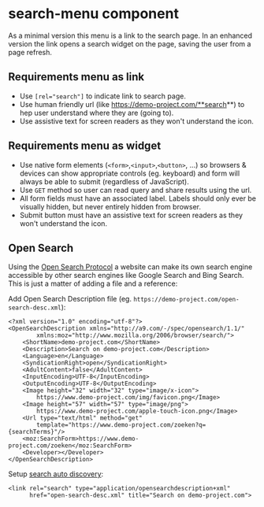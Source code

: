 # search-menu component

As a minimal version this menu is a link to the search page.
In an enhanced version the link opens a search widget on the page, saving the user from a page refresh.

## Requirements menu as link

 * Use `[rel="search"]` to indicate link to search page.
 * Use human friendly url (like https://demo-project.com/**search**) to hep user understand where they are (going to).
 * Use assistive text for screen readers as they won't understand the icon.

## Requirements menu as widget

* Use native form elements (`<form>`,`<input>`,`<button>`, ...) so browsers & devices can show appropriate controls (eg. keyboard) and form will always be able to submit (regardless of JavaScript).
* Use `GET` method so user can read query and share results using the url.
* All form fields must have an associated label. Labels should only ever be visually hidden, but never entirely hidden from browser.
* Submit button must have an assistive text for screen readers as they won't understand the icon.

## Open Search

Using the [Open Search Protocol](http://www.opensearch.org) a website can make its own search engine accessible by other search engines like Google Search and Bing Search. This is just a matter of adding a file and a reference:

Add Open Search Description file (eg. `https://demo-project.com/open-search-desc.xml`):

	<?xml version="1.0" encoding="utf-8"?>
	<OpenSearchDescription xmlns="http://a9.com/-/spec/opensearch/1.1/"
			xmlns:moz="http://www.mozilla.org/2006/browser/search/">
		<ShortName>demo-project.com</ShortName>
		<Description>Search on demo-project.com</Description>
		<Language>en</Language>
		<SyndicationRight>open</SyndicationRight>
		<AdultContent>false</AdultContent>
		<InputEncoding>UTF-8</InputEncoding>
		<OutputEncoding>UTF-8</OutputEncoding>
		<Image height="32" width="32" type="image/x-icon">
			https://www.demo-project.com/img/favicon.png</Image>
		<Image height="57" width="57" type="image/png">
			https://www.demo-project.com/apple-touch-icon.png</Image>
		<Url type="text/html" method="get"
			template="https://www.demo-project.com/zoeken?q={searchTerms}"/>
		<moz:SearchForm>https://www.demo-project.com/zoeken</moz:SearchForm>
		<Developer></Developer>
	</OpenSearchDescription>

Setup [search auto discovery](http://www.opensearch.org/Specifications/OpenSearch/1.1#Autodiscovery_in_HTML.2FXHTML):

    <link rel="search" type="application/opensearchdescription+xml"
          href="open-search-desc.xml" title="Search on demo-project.com">
